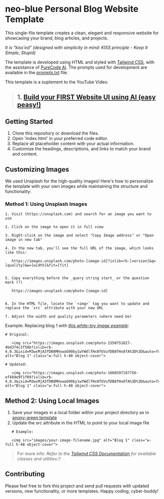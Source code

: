 # neo-blue Personal Blog Website Template

This single-file template creates a clean, elegant and responsive website for showcasing your brand, blog articles, and projects.

_It is "kiss'ed" (designed with simplicity in mind: KISS principle - Keep It Simple, Stupid)_

The template is developed using HTML and styled with [Tailwind CSS](https://tailwindcss.com/), with the assistance of [PureCode AI](https://purecode.ai/). The prompts used for development are available in the [prompts.txt](https://github.com/douglascybersec/cyber-blog-templates/blob/root/neo-blue/prompts.txt) file.

This template is a suplement to the YouTube Video:
> ## 1. [Build your FIRST Website UI using AI (easy peasy!)](link)


## Getting Started

1. Clone this repository or download the files.
2. Open 'index.html' in your preferred code editor.
3. Replace all placeholder content with your actual information.
4. Customize the headings, descriptions, and links to match your brand and content.


## Customizing Images

We used Unsplash for the high-quality images! Here's how to personalize the template with your own images while maintaining the structure and functionality:

### Method 1: Using Unsplash Images
```
1. Visit (https://unsplash.com) and search for an image you want to use

2. Click on the image to open it in full view

3. Right-click on the image and select "Copy Image address" or "Open image in new tab"

4. In the new tab, you'll see the full URL of the image, which looks like this:

   https://images.unsplash.com/photo-[image-id]?ixlib=rb-[version]&q=[quality]&w=[width]&fit=[fit]


5. Copy everything before the _query string start_ or the question mark (?)

   https://images.unsplash.com/photo-[image-id]


6. In the HTML file, locate the `<img>` tag you want to update and replace the `src` attribute with your new URL

7. Adjust the width and quality parameters (where need be)

```

Example:
Replacing blog 1 with _[this white-toy image example](https://unsplash.com/photos/a-white-toy-with-a-black-nose-6UDansS-rPI):_

```
# Original:

   <img src="https://images.unsplash.com/photo-1550751827-4bd374c3f58b?ixlib=rb-4.0.3&ixid=M3wxMjA3fDB8MHxwaG90by1wYWdlfHx8fGVufDB8fHx8fA%3D%3D&auto=format&fit=crop&w=800&q=80" alt="Blog 1" class="w-full h-48 object-cover">

# Updated:

   <img src="https://images.unsplash.com/photo-1666597107756-ef489e9f1f09?ixlib=rb-4.0.3&ixid=M3wxMjA3fDB8MHxwaG90by1wYWdlfHx8fGVufDB8fHx8fA%3D%3D&auto=format&fit=crop&w=800&q=80" alt="Blog 1" class="w-full h-48 object-cover">

```

## Method 2: Using Local Images
1. Save your images in a local folder within your project directory as in [anony-green template](https://github.com/douglascybersec/cyber-blog-templates/tree/root/anony-green)
2. Update the src attribute in the HTML to point to your local image file
```
   # Example:

   <img src="images/your-image-filename.jpg" alt="Blog 1" class="w-full h-48 object-cover">

```

> For more info: _Refer to the [Tailwind CSS Documentation](https://tailwindcss.com/docs/installation)  for available classes and utilities.!!_

## Contributing
Please feel free to fork this project and send pull requests with updated versions, new functionality, or more templates. Happy coding, cyber-buddy!



